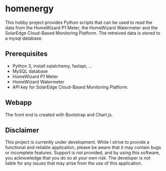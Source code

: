 # homenergy
This hobby project provides Python scripts that can be used to read the data from the HomeWizard P1 Meter, the HomeWizard Watermeter and the SolarEdge Cloud-Based Monitoring Platform. The retreived data is stored to a mysql database.

## Prerequisites
- Python 3, install sqlalchemy, fastapi, ...
- MySQL database
- HomeWizard P1 Meter
- HomeWizard Watermeter
- API key for SolarEdge Cloud-Based Monitoring Platform.

## Webapp
The front end is created with Bootstrap and Chart.js.

## Disclaimer
This project is currently under development. While I strive to provide a functional and reliable application, please be aware that it may contain bugs or incomplete features. Support is not provided, and by using this software, you acknowledge that you do so at your own risk. The developer is not liable for any issues that may arise from the use of this application.
